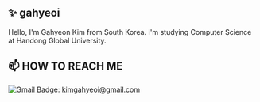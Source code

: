 ## ✨ gahyeoi 
Hello, I'm Gahyeon Kim from South Korea. I'm studying Computer Science at Handong Global University. 

## 📫 HOW TO REACH ME
[![Gmail Badge](https://img.shields.io/badge/Gmail-d14836?style=flat-square&logo=Gmail&logoColor=white&link=mailto:snugyun01@gmail.com)](mailto:kimgahyeoi@gmail.com): kimgahyeoi@gmail.com

<!--
**gahyeoi/gahyeoi** is a ✨ _special_ ✨ repository because its `README.md` (this file) appears on your GitHub profile.

Here are some ideas to get you started:

- 🔭 I’m currently working on ...
- 🌱 I’m currently learning ...
- 👯 I’m looking to collaborate on ...
- 🤔 I’m looking for help with ...
- 💬 Ask me about ...
- 📫 How to reach me: ...
- 😄 Pronouns: ...
- ⚡ Fun fact: ...
-->
